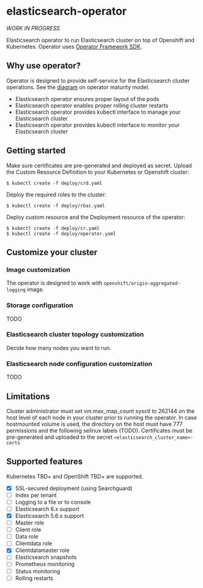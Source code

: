 # elasticsearch-operator

*WORK IN PROGRESS*

Elasticsearch operator to run Elasticsearch cluster on top of Openshift and Kubernetes.
Operator uses [Operator Framework SDK](https://github.com/operator-framework/operator-sdk).

## Why use operator?

Operator is designed to provide self-service for the Elasticsearch cluster operations. See the [diagram](https://github.com/operator-framework/operator-sdk/blob/master/doc/images/Operator-Maturity-Model.png) on operator maturity model.

- Elasticsearch operator ensures proper layout of the pods
- Elasticsearch operator enables proper rolling cluster restarts
- Elasticsearch operator provides kubectl interface to manage your Elasticsearch cluster
- Elasticsearch operator provides kubectl interface to monitor your Elasticsearch cluster

## Getting started

Make sure certificates are pre-generated and deployed as secret.
Upload the Custom Resource Definition to your Kubernetes or Openshift cluster:

  
    $ kubectl create -f deploy/crd.yaml

Deploy the required roles to the cluster:

    $ kubectl create -f deploy/rbac.yaml

Deploy custom resource and the Deployment resource of the operator:

    $ kubectl create -f deploy/cr.yaml
    $ kubectl create -f deploy/operator.yaml

## Customize your cluster

### Image customization

The operator is designed to work with `openshift/origin-aggregated-logging` image.

### Storage configuration

TODO

### Elasticsearch cluster topology customization

Decide how many nodes you want to run.

### Elasticsearch node configuration customization

TODO

## Limitations

Cluster administrator must set vm.max_map_count sysctl to 262144 on the host level of each node in your cluster prior to running the operator.
In case hostmounted volume is used, the directory on the host must have 777 permissions and the following selinux labels (TODO).
Certificates must be pre-generated and uploaded to the secret `<elasticsearch_cluster_name>-certs`

## Supported features

Kubernetes TBD+ and OpenShift TBD+ are supported.

- [x] SSL-secured deployment (using Searchguard)
- [ ] Index per tenant
- [ ] Logging to a file or to console
- [ ] Elasticsearch 6.x support
- [x] Elasticsearch 5.6.x support
- [ ] Master role
- [ ] Client role
- [ ] Data role
- [ ] Clientdata role
- [x] Clientdatamaster role
- [ ] Elasticsearch snapshots
- [ ] Prometheus monitoring
- [ ] Status monitoring
- [ ] Rolling restarts